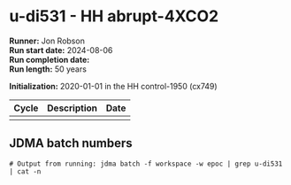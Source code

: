 # u-di531 - HH abrupt-4XCO2

**Runner:** Jon Robson  
**Run start date:** 2024-08-06  
**Run completion date:**  
**Run length:** 50 years  

**Initialization:** 2020-01-01 in the HH control-1950 (cx749)

| Cycle | Description | Date |
| --- | --- | --- |
| | | |

## JDMA batch numbers
```
# Output from running: jdma batch -f workspace -w epoc | grep u-di531 | cat -n

```
